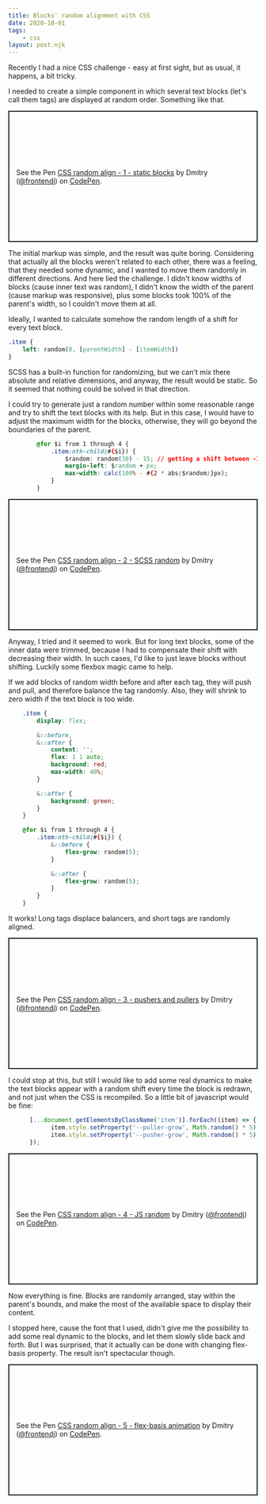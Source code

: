 ```yaml
---
title: Blocks' random alignment with CSS
date: 2020-10-01
tags:
    - css
layout: post.njk
---
```


<p>Recently I had a nice CSS challenge - easy at first sight, but as usual, it happens, a bit tricky.</p>

<p>I needed to create a simple component in which several text blocks (let's call them tags) are displayed at random order. Something like that.</p>

<div class="snippet">
        <p class="codepen" data-height="265" data-theme-id="light" data-default-tab="css,result" data-user="frontendj" data-slug-hash="KKzzorz" style="height: 265px; box-sizing: border-box; display: flex; align-items: center; justify-content: center; border: 2px solid; margin: 1em 0; padding: 1em;" data-pen-title="CSS random align - 1 - static blocks">
      <span>See the Pen <a href="https://codepen.io/frontendj/pen/KKzzorz">
      CSS random align - 1 - static blocks</a> by Dmitry (<a href="https://codepen.io/frontendj">@frontendj</a>)
      on <a href="https://codepen.io">CodePen</a>.</span>
        </p>
</div>

<p>The initial markup was simple, and the result was quite boring. Considering that actually all the blocks weren't related to each other, there was a feeling, that they needed some dynamic, and I wanted to move them randomly in different directions. And here lied the challenge. I didn't know widths of blocks (cause inner text was random), I didn't know the width of the parent (cause markup was responsive), plus some blocks took 100% of the parent's width, so I couldn't move them at all.</p>

<p>Ideally, I wanted to calculate somehow the random length of a shift for every text block.</p>

``` css
.item {
    left: random(0, [parentWidth] - [itemWidth])
}
```

<p>SCSS has a built-in function for randomizing, but we can't mix there absolute and relative dimensions, and anyway, the result would be static. So it seemed that nothing could be solved in that direction.</p>

<p>I could try to generate just a random number within some reasonable range and try to shift the text blocks with its help. But in this case, I would have to adjust the maximum width for the blocks, otherwise, they will go beyond the boundaries of the parent.</p>

``` css
        @for $i from 1 through 4 {
            .item:nth-child(#{$i}) {
                $random: random(30) - 15; // getting a shift between -15px and 15px
                margin-left: $random + px;
                max-width: calc(100% - #{2 * abs($random)}px);
            }
        }
```

<div class="snippet">
      <p class="codepen" data-height="265" data-theme-id="light" data-default-tab="css,result" data-user="frontendj" data-slug-hash="PoNNRLr" style="height: 265px; box-sizing: border-box; display: flex; align-items: center; justify-content: center; border: 2px solid; margin: 1em 0; padding: 1em;" data-pen-title="CSS random align - 2 -  SCSS random">
      <span>See the Pen <a href="https://codepen.io/frontendj/pen/PoNNRLr">
      CSS random align - 2 -  SCSS random</a> by Dmitry (<a href="https://codepen.io/frontendj">@frontendj</a>)
      on <a href="https://codepen.io">CodePen</a>.</span>
      </p>
</div>

<p>Anyway, I tried and it seemed to work. But for long text blocks, some of the inner data were trimmed, because I had to compensate their shift with decreasing their width. In such cases, I'd like to just leave blocks without shifting. Luckily some flexbox magic came to help.</p>

<p>If we add blocks of random width before and after each tag, they will push and pull, and therefore balance the tag randomly. Also, they will shrink to zero width if the text block is too wide.</p>

``` css
    .item {
        display: flex;

        &::before,
        &::after {
            content: '';
            flex: 1 1 auto;
            background: red;
            max-width: 40%;
        }

        &::after {
            background: green;
        }
    }

    @for $i from 1 through 4 {
        .item:nth-child(#{$i}) {
            &::before {
                flex-grow: random(5);
            }

            &::after {
                flex-grow: random(5);
            }
        }
    }
```

<p>It works! Long tags displace balancers, and short tags are randomly aligned.</p>

<div class="snippet">
      <p class="codepen" data-height="265" data-theme-id="light" data-default-tab="css,result" data-user="frontendj" data-slug-hash="oNxxdgQ" style="height: 265px; box-sizing: border-box; display: flex; align-items: center; justify-content: center; border: 2px solid; margin: 1em 0; padding: 1em;" data-pen-title="CSS random align - 3 - pushers and pullers">
      <span>See the Pen <a href="https://codepen.io/frontendj/pen/oNxxdgQ">
      CSS random align - 3 - pushers and pullers</a> by Dmitry (<a href="https://codepen.io/frontendj">@frontendj</a>)
      on <a href="https://codepen.io">CodePen</a>.</span>
      </p>
</div>

<p>I could stop at this, but still I would like to add some real dynamics to make the text blocks appear with a random shift every time the block is redrawn, and not just when the CSS is recompiled. So a little bit of javascript would be fine:</p>

``` js
      [...document.getElementsByClassName('item')].forEach((item) => {
            item.style.setProperty('--puller-grow', Math.random() * 5);
            item.style.setProperty('--pusher-grow', Math.random() * 5);
      });
```

<div class="snippet">
      <p class="codepen" data-height="265" data-theme-id="light" data-default-tab="css,result" data-user="frontendj" data-slug-hash="JjXXvRm" style="height: 265px; box-sizing: border-box; display: flex; align-items: center; justify-content: center; border: 2px solid; margin: 1em 0; padding: 1em;" data-pen-title="CSS random align - 4 - JS random">
      <span>See the Pen <a href="https://codepen.io/frontendj/pen/JjXXvRm">
      CSS random align - 4 - JS random</a> by Dmitry (<a href="https://codepen.io/frontendj">@frontendj</a>)
      on <a href="https://codepen.io">CodePen</a>.</span>
      </p>
</div>

<p>Now everything is fine. Blocks are randomly arranged, stay within the parent's bounds, and make the most of the available space to display their content.</p>

<p>I stopped here, cause the font that I used, didn't give me the possibility to add some real dynamic to the blocks, and let them slowly slide back and forth. But I was surprised, that it actually can be done with changing flex-basis property. The result isn't spectacular though.</p>

<div class="snippet">
      <p class="codepen" data-height="265" data-theme-id="light" data-default-tab="css,result" data-user="frontendj" data-slug-hash="WNwoxgL" style="height: 265px; box-sizing: border-box; display: flex; align-items: center; justify-content: center; border: 2px solid; margin: 1em 0; padding: 1em;" data-pen-title="CSS random align - 5 - flex-basis animation">
      <span>See the Pen <a href="https://codepen.io/frontendj/pen/WNwoxgL">
      CSS random align - 5 - flex-basis animation</a> by Dmitry (<a href="https://codepen.io/frontendj">@frontendj</a>)
      on <a href="https://codepen.io">CodePen</a>.</span>
      </p>
      <script async src="https://static.codepen.io/assets/embed/ei.js"></script>
</div>
